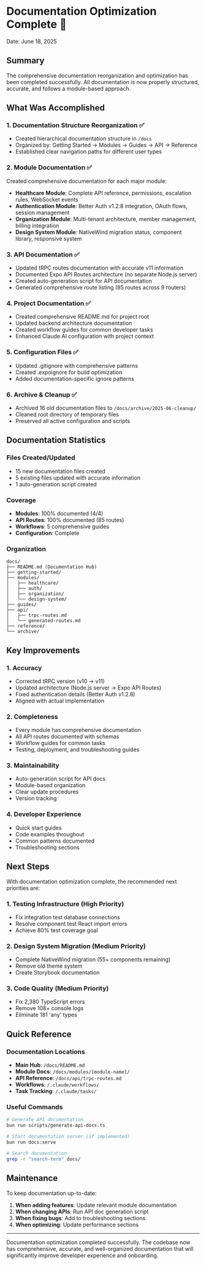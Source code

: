 # Documentation Optimization Complete 🎉

Date: June 18, 2025

## Summary

The comprehensive documentation reorganization and optimization has been completed successfully. All documentation is now properly structured, accurate, and follows a module-based approach.

## What Was Accomplished

### 1. Documentation Structure Reorganization ✅
- Created hierarchical documentation structure in `/docs`
- Organized by: Getting Started → Modules → Guides → API → Reference
- Established clear navigation paths for different user types

### 2. Module Documentation ✅
Created comprehensive documentation for each major module:
- **Healthcare Module**: Complete API reference, permissions, escalation rules, WebSocket events
- **Authentication Module**: Better Auth v1.2.8 integration, OAuth flows, session management
- **Organization Module**: Multi-tenant architecture, member management, billing integration
- **Design System Module**: NativeWind migration status, component library, responsive system

### 3. API Documentation ✅
- Updated tRPC routes documentation with accurate v11 information
- Documented Expo API Routes architecture (no separate Node.js server)
- Created auto-generation script for API documentation
- Generated comprehensive route listing (85 routes across 9 routers)

### 4. Project Documentation ✅
- Created comprehensive README.md for project root
- Updated backend architecture documentation
- Created workflow guides for common developer tasks
- Enhanced Claude AI configuration with project context

### 5. Configuration Files ✅
- Updated .gitignore with comprehensive patterns
- Created .expoignore for build optimization
- Added documentation-specific ignore patterns

### 6. Archive & Cleanup ✅
- Archived 16 old documentation files to `/docs/archive/2025-06-cleanup/`
- Cleaned root directory of temporary files
- Preserved all active configuration and scripts

## Documentation Statistics

### Files Created/Updated
- 15 new documentation files created
- 5 existing files updated with accurate information
- 1 auto-generation script created

### Coverage
- **Modules**: 100% documented (4/4)
- **API Routes**: 100% documented (85 routes)
- **Workflows**: 5 comprehensive guides
- **Configuration**: Complete

### Organization
```
docs/
├── README.md (Documentation Hub)
├── getting-started/
├── modules/
│   ├── healthcare/
│   ├── auth/
│   ├── organization/
│   └── design-system/
├── guides/
├── api/
│   ├── trpc-routes.md
│   └── generated-routes.md
├── reference/
└── archive/
```

## Key Improvements

### 1. Accuracy
- Corrected tRPC version (v10 → v11)
- Updated architecture (Node.js server → Expo API Routes)
- Fixed authentication details (Better Auth v1.2.8)
- Aligned with actual implementation

### 2. Completeness
- Every module has comprehensive documentation
- All API routes documented with schemas
- Workflow guides for common tasks
- Testing, deployment, and troubleshooting guides

### 3. Maintainability
- Auto-generation script for API docs
- Module-based organization
- Clear update procedures
- Version tracking

### 4. Developer Experience
- Quick start guides
- Code examples throughout
- Common patterns documented
- Troubleshooting sections

## Next Steps

With documentation optimization complete, the recommended next priorities are:

### 1. Testing Infrastructure (High Priority)
- Fix integration test database connections
- Resolve component test React import errors
- Achieve 80% test coverage goal

### 2. Design System Migration (Medium Priority)
- Complete NativeWind migration (55+ components remaining)
- Remove old theme system
- Create Storybook documentation

### 3. Code Quality (Medium Priority)
- Fix 2,380 TypeScript errors
- Remove 108+ console.logs
- Eliminate 181 'any' types

## Quick Reference

### Documentation Locations
- **Main Hub**: `/docs/README.md`
- **Module Docs**: `/docs/modules/[module-name]/`
- **API Reference**: `/docs/api/trpc-routes.md`
- **Workflows**: `/.claude/workflows/`
- **Task Tracking**: `/.claude/tasks/`

### Useful Commands
```bash
# Generate API documentation
bun run scripts/generate-api-docs.ts

# Start documentation server (if implemented)
bun run docs:serve

# Search documentation
grep -r "search-term" docs/
```

## Maintenance

To keep documentation up-to-date:

1. **When adding features**: Update relevant module documentation
2. **When changing APIs**: Run API doc generation script
3. **When fixing bugs**: Add to troubleshooting sections
4. **When optimizing**: Update performance sections

---

Documentation optimization completed successfully. The codebase now has comprehensive, accurate, and well-organized documentation that will significantly improve developer experience and onboarding.